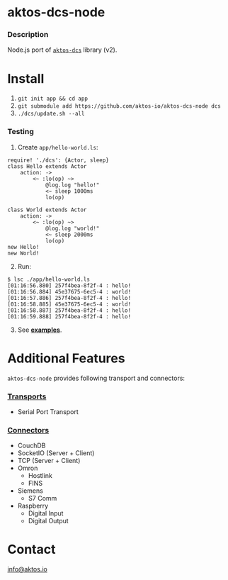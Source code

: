 # aktos-dcs-node

### Description 

Node.js port of [`aktos-dcs`](https://github.com/aktos-io/aktos-dcs) library (v2).

# Install 

1. `git init app && cd app`
2. `git submodule add https://github.com/aktos-io/aktos-dcs-node dcs`
3. `./dcs/update.sh --all`

### Testing 

1. Create `app/hello-world.ls`:

  ```ls
  require! './dcs': {Actor, sleep}
  class Hello extends Actor
      action: ->
          <~ :lo(op) ~>
              @log.log "hello!"
              <~ sleep 1000ms
              lo(op)

  class World extends Actor
      action: ->
          <~ :lo(op) ~>
              @log.log "world!"
              <~ sleep 2000ms
              lo(op)
  new Hello!
  new World!
  ```

2. Run: 

  ```log
  $ lsc ./app/hello-world.ls 
  [01:16:56.880] 257f4bea-8f2f-4 : hello!
  [01:16:56.884] 45e37675-6ec5-4 : world!
  [01:16:57.886] 257f4bea-8f2f-4 : hello!
  [01:16:58.885] 45e37675-6ec5-4 : world!
  [01:16:58.887] 257f4bea-8f2f-4 : hello!
  [01:16:59.888] 257f4bea-8f2f-4 : hello!
  ```    
   
3. See [**examples**](https://github.com/aktos-io/dcs-nodejs-examples).


# Additional Features 

`aktos-dcs-node` provides following transport and connectors:

### [Transports](./transports/README.md)

* Serial Port Transport 

### [Connectors](./connectors/README.md)

* CouchDB
* SocketIO (Server + Client)
* TCP (Server + Client)
* Omron
  * Hostlink 
  * FINS 
* Siemens 
  * S7 Comm
* Raspberry 
  * Digital Input 
  * Digital Output 
  
# Contact 

info@aktos.io
